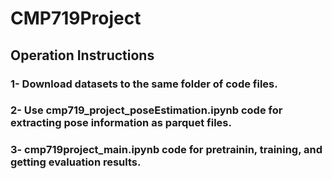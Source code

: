 # CMP719Project
## Operation Instructions
### 1- Download datasets to the same folder of code files.
### 2- Use cmp719_project_poseEstimation.ipynb code for extracting pose information as parquet files.  
### 3- cmp719project_main.ipynb code for pretrainin, training, and getting evaluation results.
